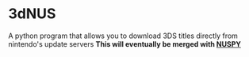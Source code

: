 # 3dNUS

A python program that allows you to download 3DS titles directly from nintendo's update servers
**This will eventually be merged with [NUSPY](https://github.com/thegamershollow/NUSPY/)**
